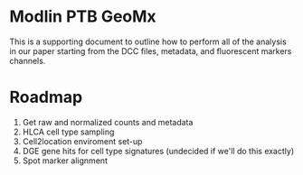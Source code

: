 # Modlin PTB GeoMx
This is a supporting document to outline how to perform all of the analysis in our paper starting from the DCC files, metadata, and fluorescent markers channels. 

# Roadmap
1. Get raw and normalized counts and metadata 
2. HLCA cell type sampling 
3. Cell2location enviroment set-up
4. DGE gene hits for cell type signatures (undecided if we'll do this exactly)
5. Spot marker alignment 
